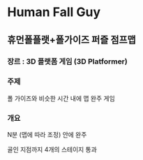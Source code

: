 # Human Fall Guy
## 휴먼폴플랫+폴가이즈 퍼즐 점프맵

### 장르 : 3D 플랫폼 게임 (3D Platformer)


### 주제   
폴 가이즈와 비슷한 시간 내에 맵 완주 게임


### 개요
N분 (맵에 따라 조정) 안에 완주

골인 지점까지 4개의 스테이지 통과
